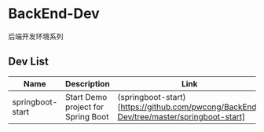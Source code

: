 # BackEnd-Dev
后端开发环境系列

## Dev List

| Name              | Description                        | Link                                             |
|-------------------|------------------------------------|--------------------------------------------------|
| springboot-start  | Start Demo project for Spring Boot | (springboot-start)[https://github.com/pwcong/BackEnd-Dev/tree/master/springboot-start]
